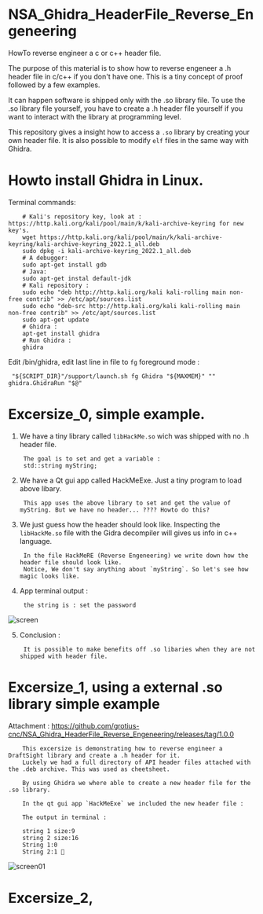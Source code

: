 # NSA_Ghidra_HeaderFile_Reverse_Engeneering

HowTo reverse engineer a c or c++ header file.

The purpose of this material is to show how to reverse engeneer a .h header file in c/c++ if you don't have one.
This is a tiny concept of proof followed by a few examples.

It can happen software is shipped only with the .so library file. To use the .so library file yourself, you 
have to create a .h header file yourself if you want to interact with the library at programming level.

This repository gives a insight how to access a `.so` library by creating your own header file.
It is also possible to modify `elf` files in the same way with Ghidra.

# Howto install Ghidra in Linux.

Terminal commands:

        # Kali's repository key, look at : https://http.kali.org/kali/pool/main/k/kali-archive-keyring for new key's.
        wget https://http.kali.org/kali/pool/main/k/kali-archive-keyring/kali-archive-keyring_2022.1_all.deb 
        sudo dpkg -i kali-archive-keyring_2022.1_all.deb 
        # A debugger:
        sudo apt-get install gdb 
        # Java:
        sudo apt-get instal default-jdk
        # Kali repository :
        sudo echo "deb http://http.kali.org/kali kali-rolling main non-free contrib" >> /etc/apt/sources.list 
        sudo echo "deb-src http://http.kali.org/kali kali-rolling main non-free contrib" >> /etc/apt/sources.list 
        sudo apt-get update 
        # Ghidra :
        apt-get install ghidra 
        # Run Ghidra :
        ghidra
        
Edit /bin/ghidra, edit last line in file to `fg` foreground mode :

     "${SCRIPT_DIR}"/support/launch.sh fg Ghidra "${MAXMEM}" "" ghidra.GhidraRun "$@"
                                       

# Excersize_0, simple example.

1. We have a tiny library called `libHackMe.so` wich was shipped with no .h header file.

        The goal is to set and get a variable :
        std::string myString;
      
2. We have a Qt gui app called HackMeExe. Just a tiny program to load above libary.

        This app uses the above library to set and get the value of myString. But we have no header... ???? Howto do this?
        
        
3. We just guess how the header should look like. Inspecting the `libHackMe.so` file with the Gidra decompiler will gives us info in c++ language.

        In the file HackMeRE (Reverse Engeneering) we write down how the header file should look like. 
        Notice, We don't say anything about `myString`. So let's see how magic looks like.
        
4. App terminal output :        

        the string is : set the password
        
![screen](https://user-images.githubusercontent.com/44880102/161773999-c363c9bb-b528-41ed-93c7-7e02efafc5c3.jpg)

5. Conclusion :

        It is possible to make benefits off .so libaries when they are not shipped with header file.
        
        
        
# Excersize_1, using a external .so library simple example

Attachment : https://github.com/grotius-cnc/NSA_Ghidra_HeaderFile_Reverse_Engeneering/releases/tag/1.0.0

        This excersize is demonstrating how to reverse engineer a DraftSight library and create a .h header for it.
        Luckely we had a full directory of API header files attached with the .deb archive. This was used as cheetsheet.
        
        By using Ghidra we where able to create a new header file for the .so library.
        
        In the qt gui app `HackMeExe` we included the new header file : 
       
        The output in terminal :

        string 1 size:9
        string 2 size:16
        String 1:0
        String 2:1 💯
        
![screen01](https://user-images.githubusercontent.com/44880102/161774694-267d329a-6981-4979-a1a3-d5b17fac590f.jpg)
        
# Excersize_2,  
        
